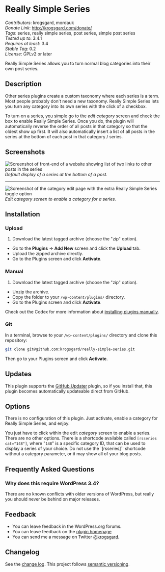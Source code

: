 # Really Simple Series

*Contributors*: krogsgard, mordauk  
*Donate Link*: http://krogsgard.com/donate/  
*Tags*: series, really simple series, post series, simple post series  
*Tested up to*: 3.4.1  
*Requires at least*: 3.4  
*Stable Tag*: 0.2  
*License*: GPLv2 or later

Really Simple Series allows you to turn normal blog categories into their own post series.

## Description

Other series plugins create a custom taxonomy where each series is a term. Most people probably don't need a new taxonomy. Really Simple Series lets you turn any category into its own series with the click of a checkbox.

To turn on a series, you simple go to the *edit category* screen and check the box to enable Really Simple Series. Once you do, the plugin will automatically reverse the order of all posts in that category so that the oldest show up first. It will also automatically insert a list of all posts in the series at the bottom of each post in that category / series.

## Screenshots

![Screenshot of front-end of a website showing list of two links to other posts in the series](assets/screenshot-1.png)  
_Default display of a series at the bottom of a post._

---

![Screenshot of the category edit page with the extra Really Simple Series toggle option](assets/screenshot-2.png)  
_Edit category screen to enable a category for a series._

## Installation

### Upload

1. Download the latest tagged archive (choose the "zip" option).
* Go to the __Plugins__ → __Add New__ screen and click the __Upload__ tab.
* Upload the zipped archive directly.
* Go to the Plugins screen and click __Activate__.

### Manual

1. Download the latest tagged archive (choose the "zip" option).
* Unzip the archive.
* Copy the folder to your `/wp-content/plugins/` directory.
* Go to the Plugins screen and click __Activate__.

Check out the Codex for more information about [installing plugins manually](http://codex.wordpress.org/Managing_Plugins#Manual_Plugin_Installation).

### Git

In a terminal, browse to your `/wp-content/plugins/` directory and clone this repository:

~~~sh
git clone git@github.com:krogsgard/really-simple-series.git
~~~

Then go to your Plugins screen and click __Activate__.

## Updates

This plugin supports the [GitHub Updater](https://github.com/afragen/github-updater) plugin, so if you install that, this plugin becomes automatically updateable direct from GitHub.

## Options

There is no configuration of this plugin. Just activate, enable a category for Really Simple Series, and enjoy.

You just have to click within the edit *category* screen to enable a series. There are no other options. There is a shortcode available called 
`[rsseries cat="148"]`, where "`148`" is a specific category ID, that can be used to display a series of your choice. Do not use the `[rsseries]`` shortcode without a category parameter, or it may show all of your blog posts.

## Frequently Asked Questions

### Why does this require WordPress 3.4?
There are no known conflicts with older versions of WordPress, but really you should never be behind on major releases.

## Feedback

* You can leave feedback in the WordPress.org forums.
* You can leave feedback on the [plugin homepage](http://krogsgard.com/really-simple-series/)
* You can send me a message on Twitter [@krogsgard](http://twitter.com/krogsgard).

## Changelog

See the [change log](CHANGELOG.md). This project follows [semantic versioning](http://semver.org).